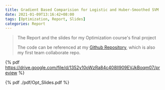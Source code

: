 ```yaml
---
title: Gradient Based Comparision for Logistic and Huber-Smoothed SVM
date: 2021-01-09T13:16:42+08:00
tags: [Optimization, Report, Slides]
categories: Report
---
```

> The Report and the slides for my Optimization course's final project
>
> The code can be referenced at my [Github Repository](https://github.com/Yihang-Li/MDS6106Project), which is also my first team collaborate repo.

{% pdf https://drive.google.com/file/d/1352y10oWzRa84c408Il909EVJkBoqm07/preview %}

{% pdf ./pdf/Opt_Slides.pdf %}
